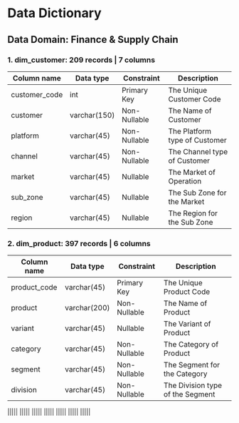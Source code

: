 # Data Dictionary

## Data Domain: Finance & Supply Chain

### 1. dim_customer: 209 records | 7 columns

|Column name|Data type|Constraint|Description|
|-|-|-|-|
|customer_code|int|Primary Key|The Unique Customer Code|
|customer|varchar(150)|Non-Nullable|The Name of Customer|
|platform|varchar(45)|Non-Nullable|The Platform type of Customer|
|channel|varchar(45)|Non-Nullable|The Channel type of Customer|
|market|varchar(45)|Nullable|The Market of Operation|
|sub_zone|varchar(45)|Nullable|The Sub Zone for the Market|
|region|varchar(45)|Nullable|The Region for the Sub Zone|

### 2. dim_product: 397 records | 6 columns

|Column name|Data type|Constraint|Description|
|-|-|-|-|
|product_code|varchar(45)|Primary Key|The Unique Product Code|
|product|varchar(200)|Non-Nullable|The Name of Product|
|variant|varchar(45)|Nullable|The Variant of Product|
|category|varchar(45)|Non-Nullable|The Category of Product|
|segment|varchar(45)|Non-Nullable|The Segment for the Category|
|division|varchar(45)|Non-Nullable|The Division type of the Segment|





|||||
|||||
|||||
|||||
|||||
|||||
|||||

